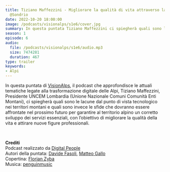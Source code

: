 ```yaml
---
title: Tiziano Maffezzini - Migliorare la qualità di vita attraverso la digitalizzazione
  @Sondrio
date: 2022-10-20 18:00:00
image: /podcasts/visionalps/s1e6/cover.jpg
summary: In questa puntata Tiziano Maffezzini ci spiegherà quali sono le lacune dal punto di vista tecnologico nei territori montani e quali sono invece le sfide che dovranno essere affrontate nel prossimo futuro per garantire al territorio alpino un corretto sviluppo dei servizi essenziali, con l’obiettivo di migliorare la qualità della vita e attirare nuove figure professionali.
season: 1
episode: 6
audio:
  file: /podcasts/visionalps/s1e6/audio.mp3
  size: 7474281
  duration: 467
type: trailer
keywords:
- Alpi
---
```


In questa puntata di [VisionAlps](https://www.visionalps.com/), il podcast che approfondisce le attuali tematiche legate alla trasformazione digitale delle Alpi, Tiziano Maffezzini, Presidente UNCEM Lombardia (Unione Nazionale Comuni Comunità Enti Montani), ci spiegherà quali sono le lacune dal punto di vista tecnologico nei territori montani e quali sono invece le sfide che dovranno essere affrontate nel prossimo futuro per garantire al territorio alpino un corretto sviluppo dei servizi essenziali, con l’obiettivo di migliorare la qualità della vita e attirare nuove figure professionali.

<br>

**Crediti**<br>
Podcast realizzato da [Digital People](https://w3id.org/digitalpeople)<br>
Autori della puntata: [Davide Fasoli](https://www.linkedin.com/in/davide-fasoli-2b3246179/), [Matteo Gallo](https://www.linkedin.com/in/matteo-gallo-4a5ab31a8/)<br>
Copertina: [Florian Zyba](https://www.linkedin.com/in/florian-zyba/)<br>
Musica: [penguinmusic](https://pixabay.com/users/penguinmusic-24940186/?utm_source=link-attribution&utm_medium=referral&utm_campaign=music&utm_content=121791)